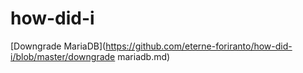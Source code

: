 # how-did-i
[Downgrade MariaDB](https://github.com/eterne-foriranto/how-did-i/blob/master/downgrade mariadb.md)
